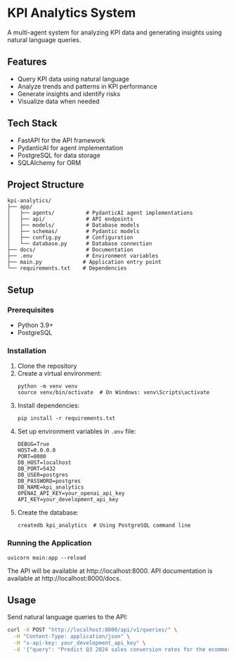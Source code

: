 # KPI Analytics System

A multi-agent system for analyzing KPI data and generating insights using natural language queries.

## Features

- Query KPI data using natural language
- Analyze trends and patterns in KPI performance
- Generate insights and identify risks
- Visualize data when needed

## Tech Stack

- FastAPI for the API framework
- PydanticAI for agent implementation
- PostgreSQL for data storage
- SQLAlchemy for ORM

## Project Structure

```
kpi-analytics/
├── app/
│   ├── agents/          # PydanticAI agent implementations
│   ├── api/             # API endpoints
│   ├── models/          # Database models
│   ├── schemas/         # Pydantic models
│   ├── config.py        # Configuration
│   └── database.py      # Database connection
├── docs/                # Documentation
├── .env                 # Environment variables
├── main.py             # Application entry point
└── requirements.txt    # Dependencies
```

## Setup

### Prerequisites

- Python 3.9+
- PostgreSQL

### Installation

1. Clone the repository
2. Create a virtual environment:
   ```
   python -m venv venv
   source venv/bin/activate  # On Windows: venv\Scripts\activate
   ```
3. Install dependencies:
   ```
   pip install -r requirements.txt
   ```
4. Set up environment variables in `.env` file:
   ```
   DEBUG=True
   HOST=0.0.0.0
   PORT=8000
   DB_HOST=localhost
   DB_PORT=5432
   DB_USER=postgres
   DB_PASSWORD=postgres
   DB_NAME=kpi_analytics
   OPENAI_API_KEY=your_openai_api_key
   API_KEY=your_development_api_key
   ```
5. Create the database:
   ```
   createdb kpi_analytics  # Using PostgreSQL command line
   ```

### Running the Application

```
uvicorn main:app --reload
```

The API will be available at http://localhost:8000. API documentation is available at http://localhost:8000/docs.

## Usage

Send natural language queries to the API:

```bash
curl -X POST "http://localhost:8000/api/v1/queries/" \
  -H "Content-Type: application/json" \
  -H "x-api-key: your_development_api_key" \
  -d '{"query": "Predict Q3 2024 sales conversion rates for the ecommerce team"}'
``` 